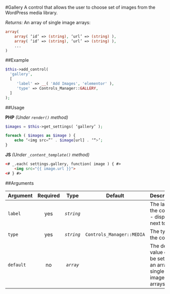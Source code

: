 #Gallery
A control that allows the user to choose set of images from the WordPress media library. 

*Returns:* An array of single image arrays:
```php
array(
    array( ‘id’ => (string), ‘url’ => (string) ),
    array( ‘id’ => (string), ‘url’ => (string) ),
    ...
)
```

##Example

```php
$this->add_control(
  'gallery',
  [
     'label' => __( 'Add Images', 'elementor' ),
     'type' => Controls_Manager::GALLERY,
  ]
);
```

##Usage

**PHP** *(Under `render()` method)*
```php
$images = $this->get_settings( ‘gallery’ );

foreach ( $images as $image ) {
    echo ‘<img src=”’ . $image[url] . ‘“>’;
}
```

**JS** *(Under `_content_template()` method)*
```html
<# _.each( settings.gallery, function( image ) { #>
    <img src="{{ image.url }}">
<# } #>
```

##Arguments

Argument           | Required   | Type         | Default                      | Description
------------       | :--------: | :------:     | :--------------------------: | ---------------------------------------------
`label`            | yes        | *`string`*   |                              | The label of the control - displayed next to it
`type`             | yes        | *`string`*   | `Controls_Manager::MEDIA`    | The type of the control
`default`          | no         | *`array`*    |                              | The default value can be set as an array of single image arrays
